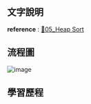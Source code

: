 ## 文字說明
**reference** : [🔗05_Heap Sort](https://github.com/zhaoqieyu/LearningNotes/blob/master/05_Heap%20Sort/README.md)
## 流程圖
![image](https://github.com/zhaoqieyu/LearningNotes/blob/master/pictures/%E6%B5%81%E7%A8%8B%E5%9C%96_Heap%20Sort.jpg)

## 學習歷程
